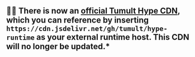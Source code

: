 
## 🚨🚨 There is now an [official Tumult Hype CDN](https://github.com/tumult/hype-runtime/blob/master/README.md), which you can reference by inserting `https://cdn.jsdelivr.net/gh/tumult/hype-runtime` as your external runtime host. This CDN will no longer be updated.* 
 

